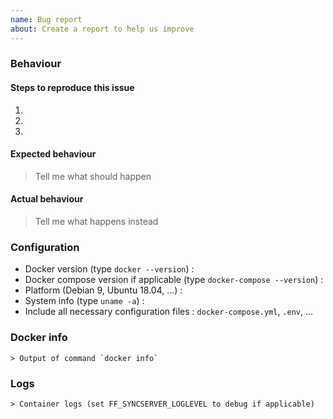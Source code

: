 ```yaml
---
name: Bug report
about: Create a report to help us improve
---
```


### Behaviour

#### Steps to reproduce this issue

1.
2.
3.

#### Expected behaviour

> Tell me what should happen

#### Actual behaviour

> Tell me what happens instead

### Configuration

* Docker version (type `docker --version`) :
* Docker compose version if applicable (type `docker-compose --version`) : 
* Platform (Debian 9, Ubuntu 18.04, ...) : 
* System info (type `uname -a`) : 
* Include all necessary configuration files : `docker-compose.yml`, `.env`, ...

### Docker info

```
> Output of command `docker info`
```

### Logs

```
> Container logs (set FF_SYNCSERVER_LOGLEVEL to debug if applicable)
```
